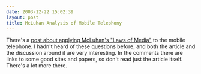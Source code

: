 ```yaml
---
date: 2003-12-22 15:02:39
layout: post
title: McLuhan Analysis of Mobile Telephony
---
```


There's a [post about applying McLuhan's "Laws of Media"](http://www.thefeature.com/article?articleid=100229) to the mobile telephone. I hadn't heard of these questions before, and both the article and the discussion around it are very interesting. In the comments there are links to some good sites and papers, so don't read just the article itself.  There's a lot more there.
